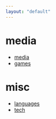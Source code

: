 ```yaml
---
layout: "default"
---
```


# media

- [media](media/media.md)
- [games](games/games.md)

# misc

- [languages](languages/languages.md)
- [tech](tech/tech.md)
